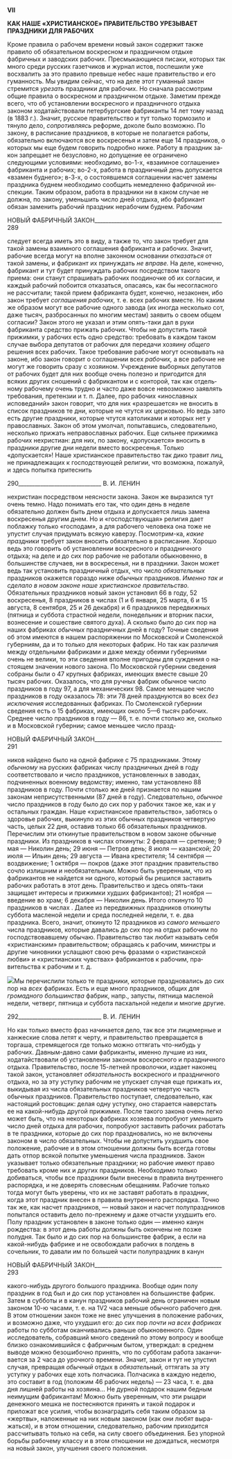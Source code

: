 **VII**

**КАК НАШЕ «ХРИСТИАНСКОЕ» ПРАВИТЕЛЬСТВО** **УРЕЗЫВАЕТ ПРАЗДНИКИ ДЛЯ РАБОЧИХ**

Кроме правила о рабочем времени новый закон содержит также правило об обяза­тельном воскресном и праздничном отдыхе фабричных и заводских рабочих. Пресмы­кающиеся писаки, которых так много среди русских газетчиков и журнал истов, по­спешили уже восхвалить за это правило превыше небес наше правительство и его гу­манность. Мы увидим сейчас, что на деле этот гуманный закон стремится _урезать_ праздники для рабочих. Но сначала рассмотрим общие правила о воскресном и празд­ничном отдыхе. Заметим прежде всего, что об установлении воскресного и празднич­ного отдыха законом ходатайствовали петербургские фабриканты 14 лет тому назад (в 1883 г.). Значит, русское правительство и тут только тормозило и тянуло дело, _сопро­тивляясь_ реформе, доколе было возможно. По закону, в расписание праздников, в ко­торые не полагается работы, обязательно включаются все воскресенья и затем еще 14 праздников, о которых мы еще будем говорить подробно ниже. Работу в праздник за­кон запрещает не безусловно, но допущение ее ограничено следующими условиями: необходимо, во-1-х, «взаимное соглашение» фабриканта и рабочих; во-2-х, работа в праздничный день допускается «взамен буднего»; в-3-х, о состоявшемся соглашении насчет замены праздника буднем необходимо сообщить немедленно фабричной ин­спекции. Таким образом, работа в праздники ни в каком случае не должна, по закону, уменьшить число дней отдыха, ибо фабрикант обязан заменить рабочий праздник нера­бочим буднем. Рабочим

  

НОВЫЙ ФАБРИЧНЫЙ ЗАКОН______________________________________________ 289

следует всегда иметь это в виду, а также то, что закон требует для такой замены взаим­ного соглашения фабриканта и рабочих. Значит, рабочие всегда могут на вполне закон­ном основании _отказаться_ от такой замены, и фабрикант их принуждать _не вправе._ На деле, конечно, фабрикант и тут будет принуждать рабочих посредством такого приема: они станут спрашивать рабочих поодиночке об их согласии, и каждый рабочий побоит­ся отказаться, опасаясь, как бы несогласного не рассчитали; такой прием фабриканта будет, конечно, незаконен, ибо закон требует _соглашения рабочих,_ т. е. всех рабочих вместе. Но каким же образом могут все рабочие одного завода (их иногда несколько сот, даже тысяч, разбросанных по многим местам) заявить о своем общем согласии? Закон этого не указал и этим опять-таки дал в руки фабриканта средство прижать рабо­чих. Чтобы не допустить такой прижимки, у рабочих есть одно средство: требовать в каждом таком случае выбора депутатов от рабочих для передачи хозяину _общего_ реше­ния всех рабочих. Такое требование рабочие могут основывать на законе, ибо закон го­ворит о соглашении всех _рабочих,_ а все рабочие не могут же говорить сразу с хозяином. Учреждение выборных депутатов от рабочих будет для них вообще очень полезно и пригодится для всяких других сношений с фабрикантом и с конторой, так как отдель­ному рабочему очень трудно и часто даже вовсе невозможно заявлять требования, пре­тензии и т. п. Далее, про рабочих «инославных исповеданий» закон говорит, что для них «разрешается» не вносить в список праздников те дни, которые не чтутся их церко­вью. Но ведь зато есть другие праздники, которые чтутся католиками и которых нет у православных. Закон об этом умолчал, попытавшись, следовательно, несколько при­жать неправославных рабочих. Еще сильнее прижимка рабочих нехристиан: для них, по закону, «допускается» вносить в праздники другие дни недели вместо воскресенья. Только «допускается»! Наше христианское правительство так дико травит лиц, не при­надлежащих к господствующей религии, что возможна, пожалуй, и здесь попытка при­теснить

  

290______________________________ В. И. ЛЕНИН

нехристиан посредством неясности закона. Закон же выразился тут очень темно. Надо понимать его так, что один день в неделе обязательно должен быть днем отдыха и до­пускается лишь замена воскресенья другим днем. Но и «господствующая» религия дает поблажку только «господам», а для рабочего человека она тоже не упустит случая при­думать всякую каверзу. Посмотрим-ка, _какие праздники_ требует закон вносить обяза­тельно в расписание. Хорошо ведь это говорить об установлении воскресного и празд­ничного отдыха; на деле и до сих пор рабочие не работали обыкновенно, в большинст­ве случаев, ни в воскресенья, ни в праздники. Закон может ведь так установить празд­ничный отдых, что число _обязательных_ праздников окажется гораздо ниже _обычных_ праздников. _Именно так и сделало в новом законе наше христианское правительство._ Обязательных праздников новый закон установил 66 в году, 52 воскресенья, 8 праздни­ков в числах (1 и 6 января, 25 марта, 6 и 15 августа, 8 сентября, 25 и 26 декабря) и 6 праздников передвижных (пятница и суббота страстной недели, понедельник и вторник пасхи, вознесение и сошествие святого духа). А сколько было до сих пор на наших фабриках _обычных_ праздничных дней в году? Точные сведения об этом имеются в на­шем распоряжении по Московской и Смоленской губерниям, да и то только для неко­торых фабрик. Но так как различия между отдельными фабриками и даже между обеи­ми губерниями очень не велики, то эти сведения вполне пригодны для суждения о на­стоящем значении нового закона. По Московской губернии сведения собраны были о 47 крупных фабриках, имеющих вместе свыше 20 тысяч рабочих. Оказалось, что для ручных фабрик обычное число праздников в году 97, а для механических 98. Самое меньшее число праздников в году оказалось 78: эти 78 дней празднуются во всех _без исключения_ исследованных фабриках. По Смоленской губернии сведения есть о 15 фабриках, имеющих около 5—6 тысяч рабочих. Среднее число праздников в году — 86, т. е. почти столько же, сколько и в Московской губернии; самое меньшее число празд-

  

НОВЫЙ ФАБРИЧНЫЙ ЗАКОН______________________________________________ 291

ников найдено было на одной фабрике с 75 праздниками. Этому _обычному_ на русских фабриках числу праздничных дней в году соответствовало и число праздников, уста­новленных в заводах, подчиненных военному ведомству; именно, там установлено 88 праздников в году. Почти столько же дней признается по нашим законам неприсутст­венными (87 дней в году). Следовательно, _обычное_ число праздников в году было до сих пор у рабочих такое же, как и у остальных граждан. Наше «христианское прави­тельство», заботясь о здоровье рабочих, выкинуло из этих обычных праздников четвер­тую часть, целых 22 дня, оставив только 66 обязательных праздников. Перечислим эти откинутые правительством в новом законе обычные праздники. Из праздников в числах откинуты: 2 февраля — сретение; 9 мая — Николин день; 29 июня — Петров день; 8 июля — казанской; 20 июля — Ильин день; 29 августа — Ивана крестителя; 14 сентяб­ря — воздвижение; 1 октября — покров (даже этот праздник правительство сочло из­лишним и необязательным. Можно быть уверенным, что из фабрикантов не найдется ни одного, который бы решился заставить рабочих работать в этот день. Правительство и здесь опять-таки защищает интересы и прижимки худших фабрикантов); 21 ноября — введение во храм; 6 декабря — Николин день. Итого откинуто 10 праздников в числах . Далее из передвижных праздников откинуты суббота масленой недели и среда послед­ней недели, т. е. два праздника. Всего, значит, откинуто 12 праздников из _самого мень­шего_ числа праздников, которые давались до сих пор на отдых рабочим по господство­вавшему обычаю. Правительство так любит называть себя «христианским» правитель­ством; обращаясь к рабочим, министры и другие чиновники услащают свою речь фра­зами о «христианской любви» и «христианских чувствах» фабрикантов к рабочим, пра­вительства к рабочим и т. д.

![](file:///C:/Users/bot32/AppData/Local/Temp/msohtmlclip1/01/clip_image001.png)Мы перечислили только те праздники, которые праздновались до сих пор на _всех_ фабриках. Есть и еще много праздников, общих _для громадного большинства_ фабрик, напр., запусты, пятница масленой недели, четверг, пятница и суббота пасхальной недели и многие другие.

  

292______________________________ В. И. ЛЕНИН

Но как только вместо фраз начинается дело, так все эти лицемерные и ханжеские слова летят к черту, и правительство превращается в торгаша, стремящегося где только мож­но оттягать что-нибудь у рабочих. Давным-давно сами фабриканты, именно лучшие из них, ходатайствовали об установлении законом воскресного и праздничного отдыха. Правительство, после 15-летней проволочки, издает наконец такой закон, установляет _обязательность_ воскресного и праздничного отдыха, но за эту уступку рабочим не упускает случая еще прижать их, выкидывая из числа обязательных праздников четвер­тую часть обычных праздников. Правительство поступает, следовательно, как настоя­щий ростовщик: делая одну уступку, оно старается наверстать ее на какой-нибудь дру­гой прижимке. После такого закона очень легко может быть, что на некоторых фабри­ках хозяева попробуют _уменьшить_ число дней отдыха для рабочих, попробуют заста­вить рабочих работать в те праздники, которые до сих пор праздновались, но не вклю­чены законом в число обязательных. Чтобы не допустить ухудшить свое положение, рабочие и в этом отношении должны быть всегда готовы дать отпор всякой попытке уменьшения числа праздников. Закон указывает только обязательные праздники; но рабочие имеют право требовать кроме них и других праздников. Необходимо только добиваться, чтобы все праздники были внесены в правила внутреннего распорядка, и не доверять словесным обещаниям. Рабочие только тогда могут быть уверены, что их не заставят работать в праздник, когда этот праздник внесен в правила внутреннего распо­рядка. Точно так же, как насчет праздников, — новый закон и насчет полупраздников попытался оставить дело по-прежнему и даже отчасти ухудшить его. Полу праздник ус­тановлен в законе только один — именно канун рождества: в этот день работы должны быть окончены не позже полудня. Так было и до сих пор на большинстве фабрик, а ес­ли на какой-нибудь фабрике и не освобождали рабочих в полдень в сочельник, то дава­ли им по большей части полупраздник в канун

  

НОВЫЙ ФАБРИЧНЫЙ ЗАКОН______________________________________________ 293

какого-нибудь другого большого праздника. Вообще один полу праздник в год был и до сих пор установлен на большинстве фабрик. Затем в субботы и в канун праздников ра­бочий день ограничен новым законом 10-ю часами, т. е. на 1V2 часа меньше обычного рабочего дня. В этом отношении закон тоже не внес улучшения в положение рабочих, и возможно даже, что ухудшил его: до сих пор _почти на всех фабриках_ работы по суббо­там оканчивались раньше обыкновенного. Один исследователь, собравший много све­дений по этому вопросу и вообще близко ознакомившийся с фабричным бытом, утвер­ждал: в среднем выводе можно безошибочно принять, что по субботам работа заканчи­вается за 2 часа до урочного времени. Значит, закон и тут не упустил случая, превращая _обычный_ отдых в _обязательный,_ оттягать за эту уступку у рабочих еще хоть полчасика. Полчасика в каждую неделю, это составит в год (положим 46 рабочих недель) — 23 ча­са, т. е. два дня лишней работы на хозяина... Не дурной подарок нашим бедным неиму­щим фабрикантам! Можно быть уверенным, что эти рыцари денежного мешка не по­стесняются принять и такой подарок и приложат все усилия, чтобы вознаградить себя таким образом за «жертвы», наложенные на них новым законом (как они любят выра­жаться), и в этом отношении, следовательно, рабочим приходится рассчитывать только на себя, на силу своего объединения. Без упорной борьбы рабочему классу и в этом от­ношении не дождаться, несмотря на новый закон, улучшения своего положения.